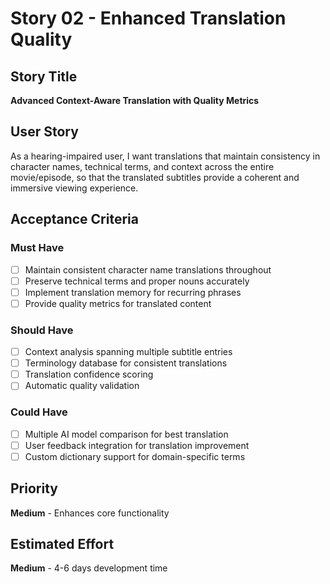 # Story 02 - Enhanced Translation Quality

## Story Title
**Advanced Context-Aware Translation with Quality Metrics**

## User Story
As a hearing-impaired user, I want translations that maintain consistency in character names, technical terms, and context across the entire movie/episode, so that the translated subtitles provide a coherent and immersive viewing experience.

## Acceptance Criteria

### Must Have
- [ ] Maintain consistent character name translations throughout
- [ ] Preserve technical terms and proper nouns accurately
- [ ] Implement translation memory for recurring phrases
- [ ] Provide quality metrics for translated content

### Should Have
- [ ] Context analysis spanning multiple subtitle entries
- [ ] Terminology database for consistent translations
- [ ] Translation confidence scoring
- [ ] Automatic quality validation

### Could Have
- [ ] Multiple AI model comparison for best translation
- [ ] User feedback integration for translation improvement
- [ ] Custom dictionary support for domain-specific terms

## Priority
**Medium** - Enhances core functionality

## Estimated Effort
**Medium** - 4-6 days development time
